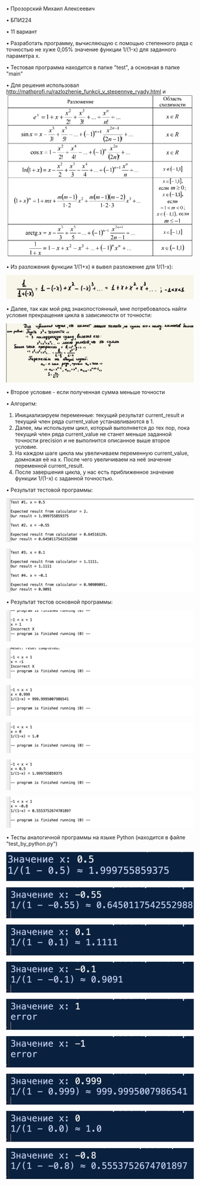 • Прозорский Михаил Алексеевич

• БПИ224

• 11 вариант

• Разработать программу, вычисляющую с помощью степенного ряда с точностью не хуже 0,05% значение функции 1/(1-x) для заданного параметра x.

• Тестовая программа находится в папке "test", а основная в папке "main"

• Для решения использовал http://mathprofi.ru/razlozhenie_funkcij_v_stepennye_ryady.html и ![](image.png)

• Из разложения функции 1/(1+x) я вывел разложение для 1/(1-x):

![](telegram-cloud-photo-size-2-5350327875905115534-y.jpg)

• Далее, так как мой ряд знакопостоянный, мне потребовалось найти условия прекращения цикла в зависимости от точности:

![](telegram-cloud-photo-size-2-5350327875905115536-y.jpg)

• Второе условие - если полученная сумма меньше точности

• Алгоритм:

1. Инициализируем переменные: текущий результат current_result и текущий член ряда current_value устанавливаются в 1.
2. Далее, мы используем цикл, который выполняется до тех пор, пока текущий член ряда current_value не станет меньше заданной точности precision и не выполнится описанное выше второе условие.
3. На каждом шаге цикла мы увеличиваем переменную current_value, домножая её на x. После чего увеличиваем на неё значение переменной current_result.
4. После завершения цикла, у нас есть приближенное значение функции 1/(1-x) с заданной точностью.

• Результат тестовой программы:

![](2.png)

![](3.png)

• Результат тестов основной программы:

![](4.png)

![](5.png)

![](6.png)

![](8.png)

![](7.png)

![](9.png)

• Тесты аналогичной программы на языке Python (находится в файле "test_by_python.py")

![](1.png)

![](17.png)

![](16.png)

![](11.png)

![](12.png)

![](13.png)

![](14.png)

![](15.png)

![](10.png)
